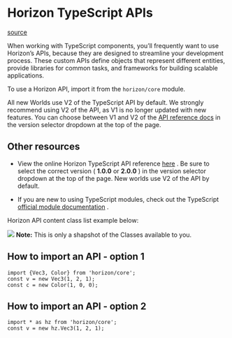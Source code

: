 # Horizon TypeScript APIs

[source](https://developers.meta.com/horizon-worlds/learn/documentation/typescript/getting-started/horizon-typescript-apis)

When working with TypeScript components, you’ll frequently want to use Horizon’s APIs, because they are designed to streamline your development process. These custom APIs define objects that represent different entities, provide libraries for common tasks, and frameworks for building scalable applications.

To use a Horizon API, import it from the `horizon/core` module.

All new Worlds use V2 of the TypeScript API by default. We strongly recommend using V2 of the API, as V1 is no longer updated with new features. You can choose between V1 and V2 of the [API reference docs](https://horizon.meta.com/resources/scripting-api/core.md/?api_version=2.0.0) in the version selector dropdown at the top of the page.

## Other resources

*   View the online Horizon TypeScript API reference [here](https://horizon.meta.com/resources/scripting-api/core.md/?api_version=2.0.0) . Be sure to select the correct version ( **1.0.0** or **2.0.0** ) in the version selector dropdown at the top of the page. New worlds use V2 of the API by default.

*   If you are new to using TypeScript modules, check out the TypeScript [official module documentation](https://www.typescriptlang.org/docs/handbook/modules.html) .

Horizon API content class list example below:

![](https://scontent.flba1-1.fna.fbcdn.net/v/t39.2365-6/452665661_512510677953555_9214172361803849395_n.png?_nc_cat=103&ccb=1-7&_nc_sid=e280be&_nc_ohc=a_8MESEnXOIQ7kNvwE8RBo6&_nc_oc=AdmXJ9kVvY3SMGw5-BZXHPcyZQQgyuN99sW92g-SGBHh7azHLxOx5QMknbcVvu-MS7I&_nc_zt=14&_nc_ht=scontent.flba1-1.fna&_nc_gid=B_fLTAQgeDLcbR3X60TP4A&oh=00_AfR5n6xukvrjZeAsDtBTPS1BCa002l6scFWT-cXKJuZaeQ&oe=689B8CC3) **Note:** This is only a shapshot of the Classes available to you.

## How to import an API - option 1

```
import {Vec3, Color} from 'horizon/core';
const v = new Vec3(1, 2, 1);
const c = new Color(1, 0, 0);
```

## How to import an API - option 2

```
import * as hz from 'horizon/core';
const v = new hz.Vec3(1, 2, 1);
```

 

 

 

 

 

 

 

 

 

 

 

 

 

 

 

 

 

 

 

 

 

 

 

 

 

 

 

 

 

 

 

 

 

 

 

 

 

 

 

 

 

 

 

 

 

 

 

 

 